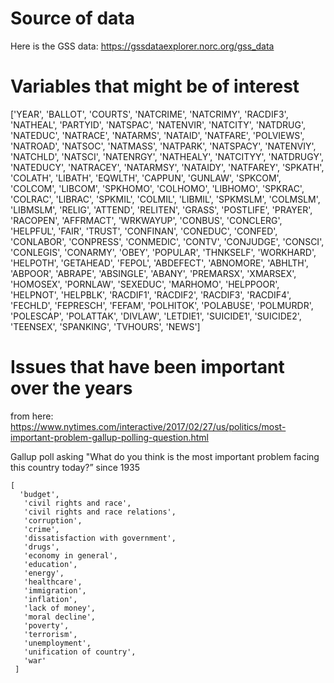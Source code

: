 # Source of data
Here is the GSS data: https://gssdataexplorer.norc.org/gss_data

# Variables that might be of interest

['YEAR', 'BALLOT', 'COURTS', 'NATCRIME', 'NATCRIMY', 'RACDIF3', 'NATHEAL', 'PARTYID', 'NATSPAC', 'NATENVIR', 'NATCITY', 'NATDRUG', 'NATEDUC', 'NATRACE', 'NATARMS', 'NATAID', 'NATFARE', 'POLVIEWS', 'NATROAD', 'NATSOC', 'NATMASS', 'NATPARK', 'NATSPACY', 'NATENVIY', 'NATCHLD', 'NATSCI', 'NATENRGY', 'NATHEALY', 'NATCITYY', 'NATDRUGY', 'NATEDUCY', 'NATRACEY', 'NATARMSY', 'NATAIDY', 'NATFAREY', 'SPKATH', 'COLATH', 'LIBATH', 'EQWLTH', 'CAPPUN', 'GUNLAW', 'SPKCOM', 'COLCOM', 'LIBCOM', 'SPKHOMO', 'COLHOMO', 'LIBHOMO', 'SPKRAC', 'COLRAC', 'LIBRAC', 'SPKMIL', 'COLMIL', 'LIBMIL', 'SPKMSLM', 'COLMSLM', 'LIBMSLM', 'RELIG', 'ATTEND', 'RELITEN', 'GRASS', 'POSTLIFE', 'PRAYER', 'RACOPEN', 'AFFRMACT', 'WRKWAYUP', 'CONBUS', 'CONCLERG', 'HELPFUL', 'FAIR', 'TRUST', 'CONFINAN', 'CONEDUC', 'CONFED', 'CONLABOR', 'CONPRESS', 'CONMEDIC', 'CONTV', 'CONJUDGE', 'CONSCI', 'CONLEGIS', 'CONARMY', 'OBEY', 'POPULAR', 'THNKSELF', 'WORKHARD', 'HELPOTH', 'GETAHEAD', 'FEPOL', 'ABDEFECT', 'ABNOMORE', 'ABHLTH', 'ABPOOR', 'ABRAPE', 'ABSINGLE', 'ABANY', 'PREMARSX', 'XMARSEX', 'HOMOSEX', 'PORNLAW', 'SEXEDUC', 'MARHOMO', 'HELPPOOR', 'HELPNOT', 'HELPBLK', 'RACDIF1', 'RACDIF2', 'RACDIF3', 'RACDIF4', 'FECHLD', 'FEPRESCH', 'FEFAM', 'POLHITOK', 'POLABUSE', 'POLMURDR', 'POLESCAP', 'POLATTAK', 'DIVLAW', 'LETDIE1', 'SUICIDE1', 'SUICIDE2', 'TEENSEX', 'SPANKING', 'TVHOURS', 'NEWS']


# Issues that have been important over the years
from here: https://www.nytimes.com/interactive/2017/02/27/us/politics/most-important-problem-gallup-polling-question.html

Gallup poll asking "What do you think is the most important problem facing this country today?” since 1935


```
[
  'budget',
   'civil rights and race',
   'civil rights and race relations',
   'corruption',
   'crime',
   'dissatisfaction with government',
   'drugs',
   'economy in general',
   'education',
   'energy',
   'healthcare',
   'immigration',
   'inflation',
   'lack of money',
   'moral decline',
   'poverty',
   'terrorism',
   'unemployment',
   'unification of country',
   'war'
 ]
```

